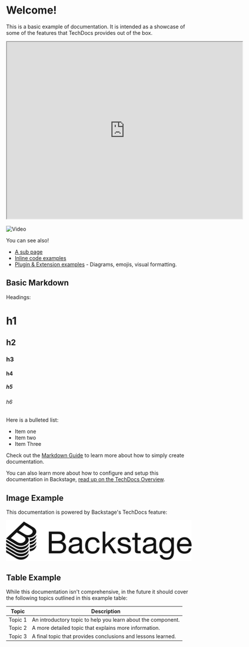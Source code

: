 # Welcome!

This is a basic example of documentation. It is intended as a showcase of some of the
features that TechDocs provides out of the box.

<iframe src="https://drive.google.com/file/d/1LFXYNB42DYE-y5dQEd_JtSc_MnFeSpDT/preview" width="640" height="480" allow="autoplay"></iframe>

![Video](https://lh3.googleusercontent.com/fife/AGXqzDlLFTAgIwWfPRiP69jsVAmYNgH0iC8a2_8P33CL9aVWoMtWKBngvbQ0xaapZW7yTjfMatNxHXrz9t4P2nDqXJGNQQO6YHgerCmqcL88fxUWtL5yY8w0mjuA4T-E9G0MArwNVMsJHIQ7XhJPDOM9eq_1nxl2uAjmtF7RMcO9jneQBVmOA9MxLmjqRHpLJj1e5CMHyoer4p6xc0_NaG4SUdZtwvZYBUTvdH8ymDDtAPvJEebP9EmgHdgyN-99j1yw0KoK54yM_8WB1H6ujnmI-Me5xasfFPbriRTTpy10_aq_qDqsNGrM8HTnVvj6FBZX-egkDEbDx2diIPuHyYLt31wLL2Zh9DKPqxpXX7SsSs5r96UwEc6fE2qP_prZyS5egw9CRMeBRgjXjSD6lpo8KYJbBAqoUALZLBYubI1NBgl7gbcwUmGKd12l7s8av8UKCN18sR3D4DwYZT_oMDnzX7zRSZCmqk6TNp3ghUWrv3ihrEp0JPqwb0RC_xJUKPawjJdw3P6mgoz2J3YsI0B6EepiPZvVMUI6KRypq7eTghOnM04wK1d-6oZklccmxc-lnsOs1kHYHMP357YPA3Ghl08y7VWOmMAEnNEJiSM_fAI62satI8rMi4UtJ-hxeBx1Ir2iO7a-caoqyA4gP8kqusJop5r3Gh34MkaEpFko9horgh3tnyM_d8tJ82UFyTUHk-CfbvyX4GA3MgSTBGGThxX33xkynMH60tRSdwqMKjfnxaZtGNkWzJQ9cCkRHcaQOZ7D27yx1W4jSFNgdblnGCCnLMgqMNqhH3ZiZXhkCNaLE-9nlZ9BicZhl9IjR1Y2mvG6YKMmN4YqKMYPsAPE8hUhxyFXQ9Mkk3XQt9sxpLL0Yw87Kx8tsOMSLZZYgAyUIhF1RgkuetFIdS29_1FZyONa5SNq6mQgZKvHq0g_8SaLaYe-6f0p4rDdbR5Dp4sebDlI7Hsv6C1nhEVMqS2a8w=w1920-h1080-k-pd)

You can see also!

- [A sub page](sub-page.md)
- [Inline code examples](code/code-sample.md)
- [Plugin & Extension examples](extensions.md) - Diagrams, emojis, visual formatting.

## Basic Markdown

Headings:

# h1

## h2

### h3

#### h4

##### h5

###### h6

Here is a bulleted list:

- Item one
- Item two
- Item Three

Check out the [Markdown Guide](https://www.markdownguide.org/) to learn more about how to
simply create documentation.

You can also learn more about how to configure and setup this documentation in Backstage,
[read up on the TechDocs Overview](https://backstage.io/docs/features/techdocs/techdocs-overview).

## Image Example

This documentation is powered by Backstage's TechDocs feature:

![Backstage Logo](images/backstage-logo-cncf.svg)

## Table Example

While this documentation isn't comprehensive, in the future it should cover the following
topics outlined in this example table:

| Topic   | Description                                                  |
| ------- | ------------------------------------------------------------ |
| Topic 1 | An introductory topic to help you learn about the component. |
| Topic 2 | A more detailed topic that explains more information.        |
| Topic 3 | A final topic that provides conclusions and lessons learned. |
